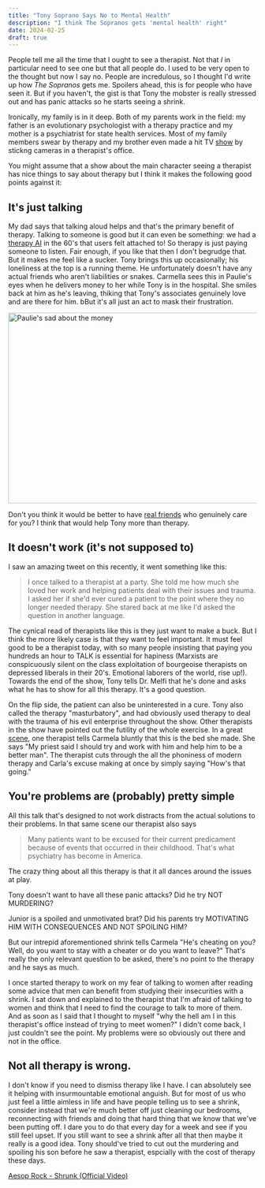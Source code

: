 ```yaml
---
title: "Tony Soprano Says No to Mental Health"
description: "I think The Sopranos gets 'mental health' right"
date: 2024-02-25
draft: true
---
```


People tell me all the time that I ought to see a therapist. Not that *I* in particular need to see one but that all people do. I used to be very open to the thought but now I say no. People are incredulous, so I thought I'd write up how *The Sopranos* gets me. Spoilers ahead, this is for people who have seen it. But if you haven't, the gist is that Tony the mobster is really stressed out and has panic attacks so he starts seeing a shrink.

Ironically, my family is in it deep. Both of my parents work in the field: my father is an evolutionary psychologist with a therapy practice and my mother is a psychiatrist for state health services. Most of my family members swear by therapy and my brother even made a hit TV [show](https://www.google.com/search?q=couples+therapy+show) by stickng cameras in a therapist's office.

You might assume that a show about the main character seeing a therapist has nice things to say about therapy but I think it makes the following good points against it:

## It's just talking

My dad says that talking aloud helps and that's the primary benefit of therapy. Talking to someone is good but it can even be some*thing*: we had a [therapy AI](https://en.wikipedia.org/wiki/ELIZA) in the 60's that users felt attached to! So therapy is just paying someone to listen. Fair enough, if you like that then I don't begrudge that. But it makes me feel like a sucker. Tony brings this up occasionally; his loneliness at the top is a running theme. He unfortunately doesn't have any actual friends who aren't liabilities or snakes. Carmella sees this in Paulie's eyes when he delivers money to her while Tony is in the hospital. She smiles back at him as he's leaving, thiking that Tony's associates genuinely love and are there for him. bBut it's all just an act to mask their frustration.

<img src="/assets/sopranos/Screenshot 2024-02-26 at 11.13.53.jpg" alt="Paulie's sad about the money" width="691" height="387">

Don't you think it would be better to have [real friends](https://www.youtube.com/watch?v=fWD9GF-Ogf4) who genuinely care for you? I think that would help Tony more than therapy.

## It doesn't work (it's not supposed to)

I saw an amazing tweet on this recently, it went something like this:

> I once talked to a therapist at a party. She told me how much she loved her work and helping patients deal with their issues and trauma. I asked her if she'd ever cured a patient to the point where they no longer needed therapy. She stared back at me like I'd asked the question in another language. 

The cynical read of therapists like this is they just want to make a buck. But I think the more likely case is that they want to feel important. It must feel good to be a therapist today, with so many people insisting that paying you hundreds an hour to TALK is essential for hapiness (Marxists are conspicuously silent on the class exploitation of bourgeoise therapists on depressed liberals in their 20's. Emotional laborers of the world, rise up!). Towards the end of the show, Tony tells Dr. Melfi that he's done and asks what he has to show for all this therapy. It's a good question.

On the flip side, the patient can also be uninterested in a cure. Tony also called the therapy "masturbatory", and had obviously used therapy to deal with the trauma of his evil enterprise throughout the show. Other therapists in the show have pointed out the futility of the whole exercise. In a great [scene](https://www.youtube.com/watch?v=bzVeLjj6Ao8), one therapist tells Carmela bluntly that this is the bed she made. She says "My priest said I should try and work with him and help him to be a better man". The therapist cuts through the all the phoniness of modern therapy and Carla's excuse making at once by simply saying "How's that going." 

## You're problems are (probably) pretty simple

All this talk that's designed to not work distracts from the actual solutions to their problems. In that same scene our therapist also says

> Many patients want to be excused for their current predicament because of events that occurred in their childhood. That's what psychiatry has become in America.

The crazy thing about all this therapy is that it all dances around the issues at play.

Tony doesn't want to have all these panic attacks? Did he try NOT MURDERING?

Junior is a spoiled and unmotivated brat? Did his parents try MOTIVATING HIM WITH CONSEQUENCES AND NOT SPOILING HIM?

But our intrepid aforementioned shrink tells Carmela "He's cheating on you? Well, do you want to stay with a cheater or do you want to leave?" That's really the only relevant question to be asked, there's no point to the therapy and he says as much.

I once started therapy to work on my fear of talking to women after reading some advice that men can benefit from studying their insecurities with a shrink. I sat down and explained to the therapist that I'm afraid of talking to women and think that I need to find the courage to talk to more of them. And as soon as I said that I thought to myself "why the hell am I in this therapist's office instead of trying to meet women?" I didn't come back, I just couldn't see the point. My problems were so obviously out there and not in the office.

## Not all therapy is wrong.

I don't know if you need to dismiss therapy like I have. I can absolutely see it helping with insurmountable emotional anguish. But for most of us who just feel a little aimless in life and have people telling us to see a shrink, consider instead that we're much better off just cleaning our bedrooms, reconnecting with friends and doing that hard thing that we know that we've been putting off. I dare you to do that every day for a week and see if you still feel upset. If you still want to see a shrink after all that then maybe it really is a good idea. Tony should've tried to cut out the murdering and spoiling his son before he saw a therapist, espcially with the cost of therapy these days.


[Aesop Rock - Shrunk (Official Video)](https://www.youtube.com/watch?v=Wn7RE8zycJQ)